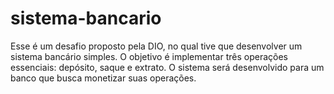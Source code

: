 # sistema-bancario
Esse é um desafio proposto pela DIO, no qual tive que desenvolver um sistema bancário simples.
O objetivo é implementar três operações essenciais: depósito, saque e extrato. O sistema será desenvolvido para um banco que busca monetizar suas operações. 
